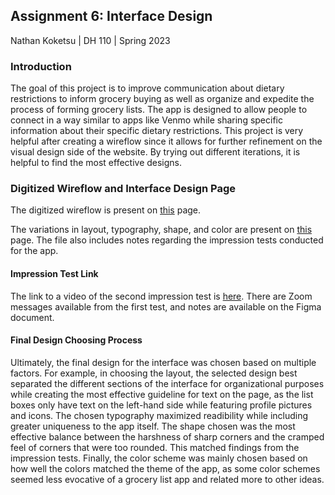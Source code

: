 ## Assignment 6: Interface Design

Nathan Koketsu | DH 110 | Spring 2023

### Introduction
The goal of this project is to improve communication about dietary restrictions to inform grocery buying as well as organize and expedite the process of forming grocery lists. The app is designed to allow people to connect in a way similar to apps like Venmo while sharing specific information about their specific dietary restrictions. This project is very helpful after creating a wireflow since it allows for further refinement on the visual design side of the website. By trying out different iterations, it is helpful to find the most effective designs.

### Digitized Wireflow and Interface Design Page
The digitized wireflow is present on [this](https://www.figma.com/file/yhxrfdiStRzQVorkyg7KzF/Digitized-Wireflow?type=design&node-id=1%3A9208&t=XYVwyF6TJrmqdG7z-1) page.

The variations in layout, typography, shape, and color are present on [this](https://www.figma.com/file/gexS2VV4N2rfExWLMhSoUk/Interface-Design-System---Nathan-Koketsu?type=design&node-id=32%3A12161&t=JMgBrDlSaU4iPgwL-1) page. The file also includes notes regarding the impression tests conducted for the app.

#### Impression Test Link
The link to a video of the second impression test is [here](https://drive.google.com/file/d/1v1AlS94XAR1jkvvhXcct14oTBxLdBg5d/view?usp=sharing). There are Zoom messages available from the first test, and notes are available on the Figma document.

#### Final Design Choosing Process
Ultimately, the final design for the interface was chosen based on multiple factors. For example, in choosing the layout, the selected design best separated the different sections of the interface for organizational purposes while creating the most effective guideline for text on the page, as the list boxes only have text on the left-hand side while featuring profile pictures and icons. The chosen typography maximized readibility while including greater uniqueness to the app itself. The shape chosen was the most effective balance between the harshness of sharp corners and the cramped feel of corners that were too rounded. This matched findings from the impression tests. Finally, the color scheme was mainly chosen based on how well the colors matched the theme of the app, as some color schemes seemed less evocative of a grocery list app and related more to other ideas.
